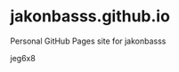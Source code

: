 # jakonbasss.github.io
Personal GitHub Pages site for jakonbasss



































jeg6x8
